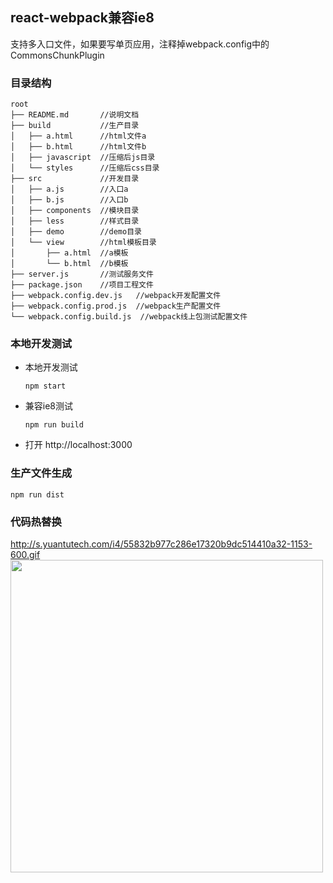 ## react-webpack兼容ie8
支持多入口文件，如果要写单页应用，注释掉webpack.config中的CommonsChunkPlugin
### 目录结构
	root
	├── README.md       //说明文档
	├── build           //生产目录
	│   ├── a.html      //html文件a
	│   ├── b.html      //html文件b
	│   ├── javascript  //压缩后js目录
	│   └── styles      //压缩后css目录
	├── src             //开发目录
	│   ├── a.js        //入口a
	│   ├── b.js        //入口b
	│   ├── components  //模块目录
	│   ├── less        //样式目录
	│   ├── demo        //demo目录
	│   └── view        //html模板目录
	│       ├── a.html  //a模板
	│       └── b.html  //b模板
	├── server.js       //测试服务文件
	├── package.json    //项目工程文件
	├── webpack.config.dev.js   //webpack开发配置文件
	├── webpack.config.prod.js  //webpack生产配置文件
	└── webpack.config.build.js  //webpack线上包测试配置文件

### 本地开发测试
		
+	本地开发测试

		npm start
        
+   兼容ie8测试

	    npm run build
		
+	打开 http://localhost:3000
		
### 生产文件生成

	npm run dist		
		
### 代码热替换
http://s.yuantutech.com/i4/55832b977c286e17320b9dc514410a32-1153-600.gif
<img style="width: 500px" src="http://s.yuantutech.com/i4/55832b977c286e17320b9dc514410a32-1153-600.gif" />
